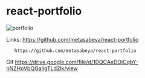 # react-portfolio


![portfolio](https://user-images.githubusercontent.com/65740871/99138682-9dd00800-25ef-11eb-9585-86c601b78006.gif)







Links: https://github.com/metasabeya/react-portfolio
 
       https://github.com/metasabeya/react-portfolio

Gif https://drive.google.com/file/d/1DQCAeDOjCqbY-nNZHoVbQGaIigTLd2Ik/view
